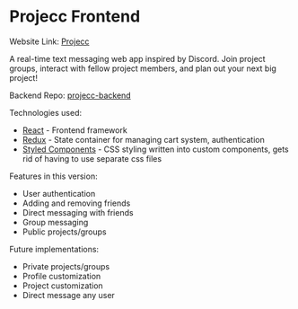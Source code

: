 # Projecc Frontend

Website Link: [Projecc](https://projecc-afu.herokuapp.com/)

A real-time text messaging web app inspired by Discord. Join project groups, interact with fellow project members, and plan out your next big project!

Backend Repo: [projecc-backend](https://github.com/afutofu/projecc-backend)

Technologies used:

- [React](https://reactjs.org/) - Frontend framework
- [Redux](https://redux.js.org/) - State container for managing cart system, authentication
- [Styled Components](https://styled-components.com/) - CSS styling written into custom components, gets rid of having to use separate css files

Features in this version:

- User authentication
- Adding and removing friends
- Direct messaging with friends
- Group messaging
- Public projects/groups

Future implementations:

- Private projects/groups
- Profile customization
- Project customization
- Direct message any user
